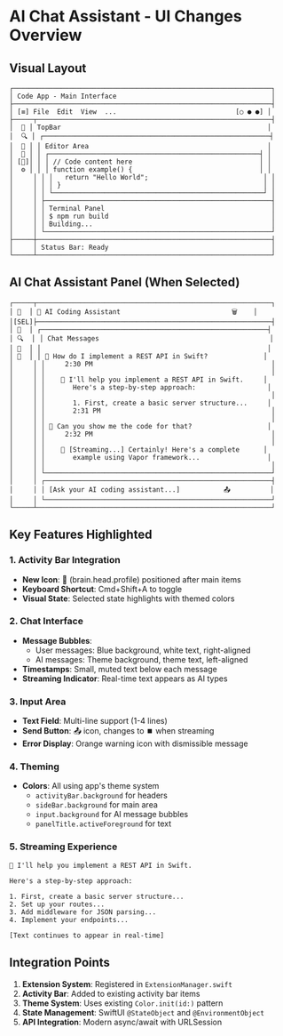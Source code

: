 # AI Chat Assistant - UI Changes Overview

## Visual Layout

```
┌─────────────────────────────────────────────────────────────────┐
│ Code App - Main Interface                                       │
├─────────────────────────────────────────────────────────────────┤
│ [≡] File  Edit  View  ...                              [○ ● ●] │
├─────┬───────────────────────────────────────────────────────────┤
│  📄 │ TopBar                                                    │
│  🔍 │ ┌─────────────────────────────────────────────────────────┤
│  🔀 │ │ Editor Area                                             │
│  📡 │ │ ┌─────────────────────────────────────────────────────┤ │
│ [🧠]│ │ │ // Code content here                                │ │
│  ⚙️ │ │ │ function example() {                                │ │
│     │ │ │   return "Hello World";                             │ │
│     │ │ │ }                                                   │ │
│     │ │ └─────────────────────────────────────────────────────┘ │
│     │ ├─────────────────────────────────────────────────────────┤
│     │ │ Terminal Panel                                          │
│     │ │ $ npm run build                                         │
│     │ │ Building...                                             │
│     │ └─────────────────────────────────────────────────────────┘
├─────┼───────────────────────────────────────────────────────────┤
│     │ Status Bar: Ready                                         │
└─────┴───────────────────────────────────────────────────────────┘
```

## AI Chat Assistant Panel (When Selected)

```
┌─────┬───────────────────────────────────────────────────────────┐
│ 🧠  │ 🧠 AI Coding Assistant                            🗑️    │
│[SEL]├───────────────────────────────────────────────────────────┤
│ 📄  │ ┌─────────────────────────────────────────────────────────┤
│ 🔍  │ │ Chat Messages                                           │
│ 🔀  │ │                                                         │
│ 📡  │ │ 👤 How do I implement a REST API in Swift?              │
│     │ │     2:30 PM                                             │
│     │ │                                                         │
│     │ │    🤖 I'll help you implement a REST API in Swift.     │
│     │ │       Here's a step-by-step approach:                  │
│     │ │                                                         │
│     │ │       1. First, create a basic server structure...     │
│     │ │       2:31 PM                                           │
│     │ │                                                         │
│     │ │ 👤 Can you show me the code for that?                   │
│     │ │     2:32 PM                                             │
│     │ │                                                         │
│     │ │    🤖 [Streaming...] Certainly! Here's a complete      │
│     │ │       example using Vapor framework...                 │
│     │ │                                                         │
│     │ └─────────────────────────────────────────────────────────┘
│     │ ┌─────────────────────────────────────────────────────────┤
│     │ │ [Ask your AI coding assistant...]           📤          │
│     │ └─────────────────────────────────────────────────────────┘
└─────┴───────────────────────────────────────────────────────────┘
```

## Key Features Highlighted

### 1. Activity Bar Integration
- **New Icon**: 🧠 (brain.head.profile) positioned after main items
- **Keyboard Shortcut**: Cmd+Shift+A to toggle
- **Visual State**: Selected state highlights with themed colors

### 2. Chat Interface
- **Message Bubbles**: 
  - User messages: Blue background, white text, right-aligned
  - AI messages: Theme background, theme text, left-aligned
- **Timestamps**: Small, muted text below each message
- **Streaming Indicator**: Real-time text appears as AI types

### 3. Input Area
- **Text Field**: Multi-line support (1-4 lines)
- **Send Button**: 📤 icon, changes to ⏹️ when streaming
- **Error Display**: Orange warning icon with dismissible message

### 4. Theming
- **Colors**: All using app's theme system
  - `activityBar.background` for headers
  - `sideBar.background` for main area
  - `input.background` for AI message bubbles
  - `panelTitle.activeForeground` for text

### 5. Streaming Experience
```
🤖 I'll help you implement a REST API in Swift.

Here's a step-by-step approach:

1. First, create a basic server structure...
2. Set up your routes...
3. Add middleware for JSON parsing...
4. Implement your endpoints...

[Text continues to appear in real-time]
```

## Integration Points

1. **Extension System**: Registered in `ExtensionManager.swift`
2. **Activity Bar**: Added to existing activity bar items
3. **Theme System**: Uses existing `Color.init(id:)` pattern
4. **State Management**: SwiftUI `@StateObject` and `@EnvironmentObject`
5. **API Integration**: Modern async/await with URLSession